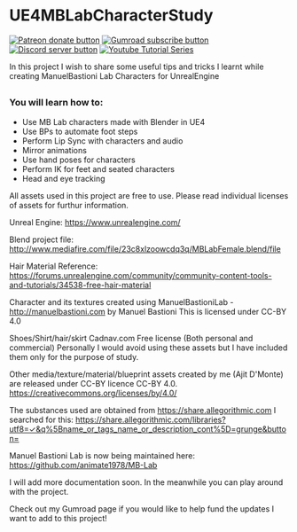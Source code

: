 # UE4MBLabCharacterStudy
<!-- BADGES/ -->
<span class="badge-patreon"><a href="https://www.patreon.com/studiostry" title="Donate to this project using Patreon"><img src="https://img.shields.io/badge/Patreon-donate-orange.svg?logo=patreon&longCache=true&style=popout-square" alt="Patreon donate button" /></a></span>
<span class="badge-gumroad"><a href="https://gumroad.com/l/NpNid" title="Subscribe to support development"><img src="https://img.shields.io/badge/Gumroad-Subscribe-darkgreen.svg?logo=gumroad&longCache=true&style=popout-square" alt="Gumroad subscribe button" /></a></span>
<span class="badge-discord"><a href="https://discord.gg/CmgdEvw" title="Join on discord"><img src="https://img.shields.io/badge/Discord-Join-768ADC.svg?logo=discord&longCache=true&style=popout-square" alt="Discord server button" /></a></span>
<span class="badge-youtube"><a href="https://www.youtube.com/playlist?list=PLLvF6v7RGOO-vhMVYnNXfK2rdCiuRx3E-" title="Watch Tutorial Series"><img src="https://img.shields.io/badge/Tutorial-Series-F40000.svg?logo=youtube&longCache=true&style=popout-square" alt="Youtube Tutorial Series" /></a></span>


In this project I wish to share some useful tips and tricks I learnt while creating ManuelBastioni Lab Characters for UnrealEngine

##

### You will learn how to:
- Use MB Lab characters made with Blender in UE4
- Use BPs to automate foot steps
- Perform Lip Sync with characters and audio
- Mirror animations
- Use hand poses for characters
- Perform IK for feet and seated characters
- Head and eye tracking

All assets used in this project are free to use. Please read individual licenses of assets for furthur information.

Unreal Engine:
https://www.unrealengine.com/

Blend project file:
http://www.mediafire.com/file/23c8xlzoowcdq3q/MBLabFemale.blend/file

Hair Material Reference:
https://forums.unrealengine.com/community/community-content-tools-and-tutorials/34538-free-hair-material

Character and its textures created using ManuelBastioniLab - http://manuelbastioni.com by Manuel Bastioni
This is licensed under CC-BY 4.0

Shoes/Shirt/hair/skirt
Cadnav.com Free license (Both personal and commercial)
Personally I would avoid using these assets but I have included them only for the purpose of study.

Other media/texture/material/blueprint assets created by me (Ajit D'Monte) are released under CC-BY licence CC-BY 4.0.
https://creativecommons.org/licenses/by/4.0/

The substances used are obtained from https://share.allegorithmic.com 
I searched for this:
https://share.allegorithmic.com/libraries?utf8=✓&q%5Bname_or_tags_name_or_description_cont%5D=grunge&button=

Manuel Bastioni Lab is now being maintained here:
https://github.com/animate1978/MB-Lab

I will add more documentation soon. In the meanwhile you can play around with the project.

Check out my Gumroad page if you would like to help fund the updates I want to add to this project!
